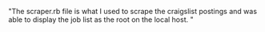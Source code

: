 "The scraper.rb file is what I used to scrape the craigslist postings 
and was able to display the job list as the root on the local host. "
